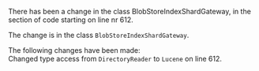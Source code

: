 There has been a change in the class BlobStoreIndexShardGateway, in the section of code starting on line nr 612.
  
The change is in the class ```BlobStoreIndexShardGateway```.
  
The following changes have been made:  
Changed type access from ```DirectoryReader``` to ```Lucene``` on line 612.  
